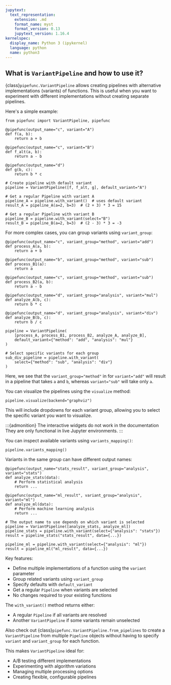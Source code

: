 ```yaml
---
jupytext:
  text_representation:
    extension: .md
    format_name: myst
    format_version: 0.13
    jupytext_version: 1.16.4
kernelspec:
  display_name: Python 3 (ipykernel)
  language: python
  name: python3
---
```



## What is `VariantPipeline` and how to use it?

{class}`pipefunc.VariantPipeline` allows creating pipelines with alternative implementations (variants) of functions. This is useful when you want to experiment with different implementations without creating separate pipelines.

Here's a simple example:

```{code-cell} ipython3
from pipefunc import VariantPipeline, pipefunc

@pipefunc(output_name="c", variant="A")
def f(a, b):
    return a + b

@pipefunc(output_name="c", variant="B")
def f_alt(a, b):
    return a - b

@pipefunc(output_name="d")
def g(b, c):
    return b * c

# Create pipeline with default variant
pipeline = VariantPipeline([f, f_alt, g], default_variant="A")

# Get a regular Pipeline with variant A
pipeline_A = pipeline.with_variant()  # uses default variant
result_A = pipeline_A(a=2, b=3)  # (2 + 3) * 3 = 15

# Get a regular Pipeline with variant B
pipeline_B = pipeline.with_variant(select="B")
result_B = pipeline_B(a=2, b=3)  # (2 - 3) * 3 = -3
```

For more complex cases, you can group variants using `variant_group`:

```{code-cell} ipython3
@pipefunc(output_name="c", variant_group="method", variant="add")
def process_A(a, b):
    return a + b

@pipefunc(output_name="b", variant_group="method", variant="sub")
def process_B1(a):
    return a

@pipefunc(output_name="c", variant_group="method", variant="sub")
def process_B2(a, b):
    return a - b

@pipefunc(output_name="d", variant_group="analysis", variant="mul")
def analyze_A(b, c):
    return b * c

@pipefunc(output_name="d", variant_group="analysis", variant="div")
def analyze_B(b, c):
    return b / c

pipeline = VariantPipeline(
    [process_A, process_B1, process_B2, analyze_A, analyze_B],
    default_variant={"method": "add", "analysis": "mul"}
)

# Select specific variants for each group
sub_div_pipeline = pipeline.with_variant(
    select={"method": "sub", "analysis": "div"}
)
```

Here, we see that the `variant_group="method"` in for `variant="add"` will result in a pipeline that takes `a` and `b`, whereas `variant="sub"` will take only `a`.

You can visualize the pipelines using the `visualize` method:

```{code-cell} ipython3
pipeline.visualize(backend="graphviz")
```

This will include dropdowns for each variant group, allowing you to select the specific variant you want to visualize.

:::{admonition} The interactive widgets do not work in the documentation
They are only functional in live Jupyter environments.
:::

You can inspect available variants using `variants_mapping()`:

```{code-cell} ipython3
pipeline.variants_mapping()
```

Variants in the same group can have different output names:

```{code-cell} ipython3
@pipefunc(output_name="stats_result", variant_group="analysis", variant="stats")
def analyze_stats(data):
    # Perform statistical analysis
    return ...

@pipefunc(output_name="ml_result", variant_group="analysis", variant="ml")
def analyze_ml(data):
    # Perform machine learning analysis
    return ...

# The output name to use depends on which variant is selected
pipeline = VariantPipeline([analyze_stats, analyze_ml])
pipeline_stats = pipeline.with_variant(select={"analysis": "stats"})
result = pipeline_stats("stats_result", data={...})

pipeline_ml = pipeline.with_variant(select={"analysis": "ml"})
result = pipeline_ml("ml_result", data={...})
```

Key features:

- Define multiple implementations of a function using the `variant` parameter
- Group related variants using `variant_group`
- Specify defaults with `default_variant`
- Get a regular `Pipeline` when variants are selected
- No changes required to your existing functions

The `with_variant()` method returns either:

- A regular `Pipeline` if all variants are resolved
- Another `VariantPipeline` if some variants remain unselected

Also check out {class}`pipefunc.VariantPipeline.from_pipelines` to create a `VariantPipeline` from multiple `Pipeline` objects without having to specify `variant` and `variant_group` for each function.

This makes `VariantPipeline` ideal for:

- A/B testing different implementations
- Experimenting with algorithm variations
- Managing multiple processing options
- Creating flexible, configurable pipelines

